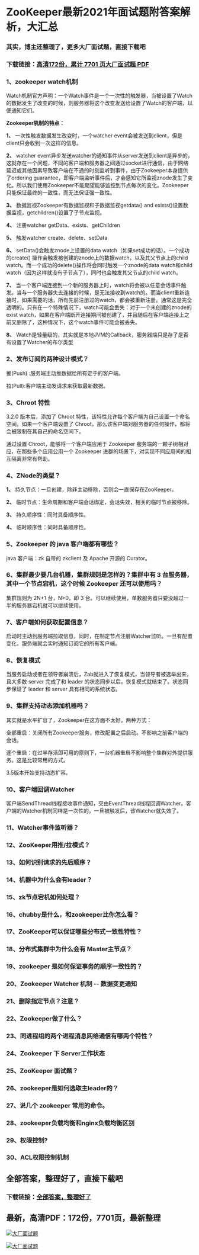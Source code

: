 # ZooKeeper最新2021年面试题附答案解析，大汇总

### 其实，博主还整理了，更多大厂面试题，直接下载吧

### 下载链接：[高清172份，累计 7701 页大厂面试题  PDF](https://github.com/souyunku/DevBooks/blob/master/docs/index.md)



### 1、zookeeper watch机制

Watch机制官方声明：一个Watch事件是一个一次性的触发器，当被设置了Watch的数据发生了改变的时候，则服务器将这个改变发送给设置了Watch的客户端，以便通知它们。

**Zookeeper机制的特点：**

**1、** 一次性触发数据发生改变时，一个watcher event会被发送到client，但是client只会收到一次这样的信息。

**2、** watcher event异步发送watcher的通知事件从server发送到client是异步的，这就存在一个问题，不同的客户端和服务器之间通过socket进行通信，由于网络延迟或其他因素导致客户端在不通的时刻监听到事件，由于Zookeeper本身提供了ordering guarantee，即客户端监听事件后，才会感知它所监视znode发生了变化。所以我们使用Zookeeper不能期望能够监控到节点每次的变化。Zookeeper只能保证最终的一致性，而无法保证强一致性。

**3、** 数据监视Zookeeper有数据监视和子数据监视getdata() and exists()设置数据监视，getchildren()设置了子节点监视。

**4、** 注册watcher getData、exists、getChildren

**5、** 触发watcher create、delete、setData

**6、** setData()会触发znode上设置的data watch（如果set成功的话）。一个成功的create() 操作会触发被创建的znode上的数据watch，以及其父节点上的child watch。而一个成功的delete()操作将会同时触发一个znode的data watch和child watch（因为这样就没有子节点了），同时也会触发其父节点的child watch。

**7、** 当一个客户端连接到一个新的服务器上时，watch将会被以任意会话事件触发。当与一个服务器失去连接的时候，是无法接收到watch的。而当client重新连接时，如果需要的话，所有先前注册过的watch，都会被重新注册。通常这是完全透明的。只有在一个特殊情况下，watch可能会丢失：对于一个未创建的znode的exist watch，如果在客户端断开连接期间被创建了，并且随后在客户端连接上之前又删除了，这种情况下，这个watch事件可能会被丢失。

**8、** Watch是轻量级的，其实就是本地JVM的Callback，服务器端只是存了是否有设置了Watcher的布尔类型


### 2、发布订阅的两种设计模式？

推(Push) :服务端主动推数据给所有定于的客户端。

拉(Pull):客户端主动发请求来获取最新数据。


### 3、Chroot 特性

3.2.0 版本后，添加了 Chroot 特性，该特性允许每个客户端为自己设置一个命名空间。如果一个客户端设置了 Chroot，那么该客户端对服务器的任何操作，都将会被限制在其自己的命名空间下。

通过设置 Chroot，能够将一个客户端应用于 Zookeeper 服务端的一颗子树相对应，在那些多个应用公用一个 Zookeeper 进群的场景下，对实现不同应用间的相互隔离非常有帮助。


### 4、ZNode的类型？

**1、** 持久节点：一旦创建，除非主动移除，否则会一直保存在ZooKeeper。

**2、** 临时节点：生命周期和客户端会话绑定，会话失效，相关的临时节点被移除。

**3、** 持久顺序性：同时具备顺序性。

**4、** 临时顺序性：同时具备顺序性。


### 5、Zookeeper 的 java 客户端都有哪些？

java 客户端：zk 自带的 zkclient 及 Apache 开源的 Curator。


### 6、集群最少要几台机器，集群规则是怎样的？集群中有 3 台服务器，其中一个节点宕机，这个时候 Zookeeper 还可以使用吗？

集群规则为 2N+1 台，N>0，即 3 台。可以继续使用，单数服务器只要没超过一半的服务器宕机就可以继续使用。


### 7、客户端如何获取配置信息？

启动时主动到服务端拉取信息，同时，在制定节点注册Watcher监听。一旦有配置变化，服务端就会实时通知订阅它的所有客户端。

### 8、恢复模式

当服务启动或者在领导者崩溃后，Zab就进入了恢复模式，当领导者被选举出来，且大多数 server 完成了和 leader 的状态同步以后，恢复模式就结束了。状态同步保证了 leader 和 server 具有相同的系统状态。


### 9、集群支持动态添加机器吗？

其实就是水平扩容了，Zookeeper在这方面不太好。两种方式：

全部重启：关闭所有Zookeeper服务，修改配置之后启动。不影响之前客户端的会话。

逐个重启：在过半存活即可用的原则下，一台机器重启不影响整个集群对外提供服务。这是比较常用的方式。

3.5版本开始支持动态扩容。


### 10、客户端回调Watcher

客户端SendThread线程接收事件通知，交由EventThread线程回调Watcher。客户端的Watcher机制同样是一次性的，一旦被触发后，该Watcher就失效了。


### 11、Watcher事件监听器？
### 12、ZooKeeper用推/拉模式？
### 13、如何识别请求的先后顺序？
### 14、机器中为什么会有leader？
### 15、zk节点宕机如何处理？
### 16、chubby是什么，和zookeeper比你怎么看？
### 17、ZooKeeper可以保证哪些分布式一致性特性？
### 18、分布式集群中为什么会有 Master主节点？
### 19、zookeeper 是如何保证事务的顺序一致性的？
### 20、Zookeeper Watcher 机制 -- 数据变更通知
### 21、删除指定节点？注意？
### 22、Zookeeper做了什么？
### 23、同进程组的两个进程消息网络通信有哪两个特性？
### 24、Zookeeper 下 Server工作状态
### 25、ZooKeeper 面试题？
### 26、zookeeper是如何选取主leader的？
### 27、说几个 zookeeper 常用的命令。
### 28、zookeeper负载均衡和nginx负载均衡区别
### 29、权限控制?
### 30、ACL权限控制机制




## 全部答案，整理好了，直接下载吧

### 下载链接：[全部答案，整理好了](https://www.souyunku.com/wp-content/uploads/weixin/githup-weixin-2.png)




## 最新，高清PDF：172份，7701页，最新整理

[![大厂面试题](https://www.souyunku.com/wp-content/uploads/weixin/mst.png "架构师专栏")](https://www.souyunku.com/wp-content/uploads/weixin/githup-weixin.png "架构师专栏")

[![大厂面试题](https://www.souyunku.com/wp-content/uploads/weixin/githup-weixin.png "架构师专栏")](https://www.souyunku.com/wp-content/uploads/weixin/githup-weixin.png "架构师专栏")
